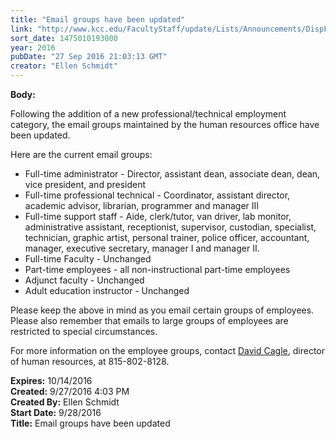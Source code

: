 ```yaml
---
title: "Email groups have been updated"
link: "http://www.kcc.edu/FacultyStaff/update/Lists/Announcements/DispForm.aspx?ID=2293"
sort_date: 1475010193000
year: 2016
pubDate: "27 Sep 2016 21:03:13 GMT"
creator: "Ellen Schmidt"
---
```


<div><b>Body:</b> <div class="ExternalClass782A6771F0424C998DDB3A14CAD75C92"><p class="ExternalClassC038F408508D4CA6B1A88ACBB3A6A301">Following the addition of a new professional/technical employment category, the email groups maintained by the human resources office have been updated.</p>
<p class="ExternalClassC038F408508D4CA6B1A88ACBB3A6A301">Here are the current email groups:</p>
<div class="ExternalClassC038F408508D4CA6B1A88ACBB3A6A301"><ul><li>Full-time administrator - Director, assistant dean, associate dean, dean, vice president, and president</li>
<li>Full-time professional technical - Coordinator, assistant director, academic advisor, librarian, programmer and manager III</li>
<li>Full-time support staff - Aide, clerk/tutor, van driver, lab monitor, administrative assistant, receptionist, supervisor, custodian, specialist, technician, graphic artist, personal trainer, police officer, accountant, manager, executive secretary, manager I and manager II.</li>
<li>Full-time Faculty - Unchanged</li>
<li>Part-time employees - all non-instructional part-time employees</li>
<li>Adjunct faculty - Unchanged </li>
<li>Adult education instructor - Unchanged</li></ul></div>
<p>Please keep the above in mind as you email certain groups of employees. Please also remember that emails to large groups of employees are restricted to special circumstances.</p>
<p>For more information on the employee groups, contact <a href="mailto:dcagle@kcc.edu">David Cagle</a>, director of human resources, at 815-802-8128.</p></div></div>
<div><b>Expires:</b> 10/14/2016</div>
<div><b>Created:</b> 9/27/2016 4:03 PM</div>
<div><b>Created By:</b> Ellen Schmidt</div>
<div><b>Start Date:</b> 9/28/2016</div>
<div><b>Title:</b> Email groups have been updated</div>
